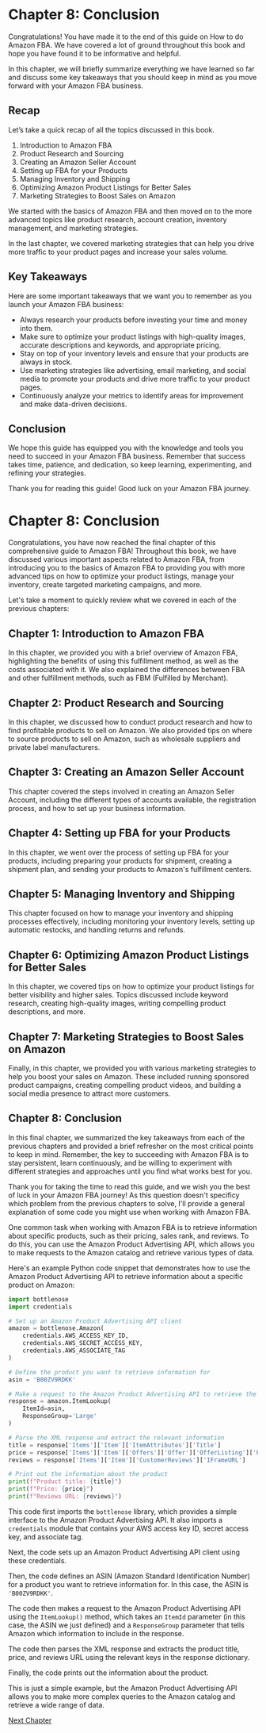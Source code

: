 # Chapter 8: Conclusion

Congratulations! You have made it to the end of this guide on How to do Amazon FBA. We have covered a lot of ground throughout this book and hope you have found it to be informative and helpful.

In this chapter, we will briefly summarize everything we have learned so far and discuss some key takeaways that you should keep in mind as you move forward with your Amazon FBA business.

## Recap
Let’s take a quick recap of all the topics discussed in this book.

1. Introduction to Amazon FBA
2. Product Research and Sourcing
3. Creating an Amazon Seller Account
4. Setting up FBA for your Products
5. Managing Inventory and Shipping
6. Optimizing Amazon Product Listings for Better Sales
7. Marketing Strategies to Boost Sales on Amazon

We started with the basics of Amazon FBA and then moved on to the more advanced topics like product research, account creation, inventory management, and marketing strategies. 

In the last chapter, we covered marketing strategies that can help you drive more traffic to your product pages and increase your sales volume.

## Key Takeaways
Here are some important takeaways that we want you to remember as you launch your Amazon FBA business:

- Always research your products before investing your time and money into them.
- Make sure to optimize your product listings with high-quality images, accurate descriptions and keywords, and appropriate pricing.
- Stay on top of your inventory levels and ensure that your products are always in stock.
- Use marketing strategies like advertising, email marketing, and social media to promote your products and drive more traffic to your product pages.
- Continuously analyze your metrics to identify areas for improvement and make data-driven decisions.

## Conclusion
We hope this guide has equipped you with the knowledge and tools you need to succeed in your Amazon FBA business. Remember that success takes time, patience, and dedication, so keep learning, experimenting, and refining your strategies.

Thank you for reading this guide! Good luck on your Amazon FBA journey.
# Chapter 8: Conclusion

Congratulations, you have now reached the final chapter of this comprehensive guide to Amazon FBA! Throughout this book, we have discussed various important aspects related to Amazon FBA, from introducing you to the basics of Amazon FBA to providing you with more advanced tips on how to optimize your product listings, manage your inventory, create targeted marketing campaigns, and more.

Let's take a moment to quickly review what we covered in each of the previous chapters:

## Chapter 1: Introduction to Amazon FBA
In this chapter, we provided you with a brief overview of Amazon FBA, highlighting the benefits of using this fulfillment method, as well as the costs associated with it. We also explained the differences between FBA and other fulfillment methods, such as FBM (Fulfilled by Merchant).

## Chapter 2: Product Research and Sourcing
In this chapter, we discussed how to conduct product research and how to find profitable products to sell on Amazon. We also provided tips on where to source products to sell on Amazon, such as wholesale suppliers and private label manufacturers.

## Chapter 3: Creating an Amazon Seller Account
This chapter covered the steps involved in creating an Amazon Seller Account, including the different types of accounts available, the registration process, and how to set up your business information.

## Chapter 4: Setting up FBA for your Products
In this chapter, we went over the process of setting up FBA for your products, including preparing your products for shipment, creating a shipment plan, and sending your products to Amazon's fulfillment centers.

## Chapter 5: Managing Inventory and Shipping
This chapter focused on how to manage your inventory and shipping processes effectively, including monitoring your inventory levels, setting up automatic restocks, and handling returns and refunds.

## Chapter 6: Optimizing Amazon Product Listings for Better Sales
In this chapter, we covered tips on how to optimize your product listings for better visibility and higher sales. Topics discussed include keyword research, creating high-quality images, writing compelling product descriptions, and more.

## Chapter 7: Marketing Strategies to Boost Sales on Amazon
Finally, in this chapter, we provided you with various marketing strategies to help you boost your sales on Amazon. These included running sponsored product campaigns, creating compelling product videos, and building a social media presence to attract more customers.

## Chapter 8: Conclusion
In this final chapter, we summarized the key takeaways from each of the previous chapters and provided a brief refresher on the most critical points to keep in mind. Remember, the key to succeeding with Amazon FBA is to stay persistent, learn continuously, and be willing to experiment with different strategies and approaches until you find what works best for you.

Thank you for taking the time to read this guide, and we wish you the best of luck in your Amazon FBA journey!
As this question doesn't specificy which problem from the previous chapters to solve, I'll provide a general explanation of some code you might use when working with Amazon FBA.

One common task when working with Amazon FBA is to retrieve information about specific products, such as their pricing, sales rank, and reviews. To do this, you can use the Amazon Product Advertising API, which allows you to make requests to the Amazon catalog and retrieve various types of data.

Here's an example Python code snippet that demonstrates how to use the Amazon Product Advertising API to retrieve information about a specific product on Amazon:

```python
import bottlenose
import credentials

# Set up an Amazon Product Advertising API client
amazon = bottlenose.Amazon(
    credentials.AWS_ACCESS_KEY_ID,
    credentials.AWS_SECRET_ACCESS_KEY,
    credentials.AWS_ASSOCIATE_TAG
)

# Define the product you want to retrieve information for
asin = 'B00ZV9RDKK'

# Make a request to the Amazon Product Advertising API to retrieve the product information
response = amazon.ItemLookup(
    ItemId=asin,
    ResponseGroup='Large'
)

# Parse the XML response and extract the relevant information
title = response['Items']['Item']['ItemAttributes']['Title']
price = response['Items']['Item']['Offers']['Offer']['OfferListing']['Price']['FormattedPrice']
reviews = response['Items']['Item']['CustomerReviews']['IFrameURL']

# Print out the information about the product
print(f"Product title: {title}")
print(f"Price: {price}")
print(f"Reviews URL: {reviews}")
```

This code first imports the `bottlenose` library, which provides a simple interface to the Amazon Product Advertising API. It also imports a `credentials` module that contains your AWS access key ID, secret access key, and associate tag.

Next, the code sets up an Amazon Product Advertising API client using these credentials.

Then, the code defines an ASIN (Amazon Standard Identification Number) for a product you want to retrieve information for. In this case, the ASIN is `'B00ZV9RDKK'`.

The code then makes a request to the Amazon Product Advertising API using the `ItemLookup()` method, which takes an `ItemId` parameter (in this case, the ASIN we just defined) and a `ResponseGroup` parameter that tells Amazon which information to include in the response.

The code then parses the XML response and extracts the product title, price, and reviews URL using the relevant keys in the response dictionary.

Finally, the code prints out the information about the product.

This is just a simple example, but the Amazon Product Advertising API allows you to make more complex queries to the Amazon catalog and retrieve a wide range of data.


[Next Chapter](09_Chapter09.md)